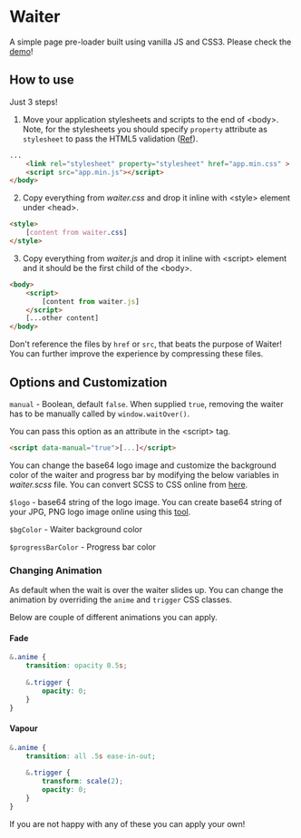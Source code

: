 # Waiter

A simple page pre-loader built using vanilla JS and CSS3. Please check the [demo](http://prideparrot.com/demos/waiter/index.html)!

## How to use

Just 3 steps!

1) Move your application stylesheets and scripts to the end of &lt;body&gt;. Note, for the stylesheets you should specify `property` attribute as `stylesheet` to pass the HTML5 validation ([Ref](http://stackoverflow.com/a/22195559/741616)).

```html
...    
    <link rel="stylesheet" property="stylesheet" href="app.min.css" >
    <script src="app.min.js"></script>
</body>
```

2) Copy everything from *waiter.css* and drop it inline with &lt;style&gt; element under &lt;head&gt;.

```html
<style>
    [content from waiter.css]
</style>
```

3) Copy everything from *waiter.js* and drop it inline with &lt;script&gt; element and it should be the first child of the &lt;body&gt;.

```html
<body>
    <script>
        [content from waiter.js]
    </script>
    [...other content]
</body>
```

Don't reference the files by `href` or `src`, that beats the purpose of Waiter! You can further improve the experience by compressing these files.

## Options and Customization 

`manual` - Boolean, default `false`. When supplied `true`, removing the waiter has to be manually called by `window.waitOver()`.

You can pass this option as an attribute in the &lt;script&gt; tag.

```html
<script data-manual="true">[...]</script>
```

You can change the base64 logo image and customize the background color of the waiter and progress bar by modifying the below variables in *waiter.scss* file. You can convert SCSS to CSS online from [here](http://beautifytools.com/scss-compiler.php).

`$logo` - base64 string of the logo image. You can create base64 string of your JPG, PNG logo image online using this [tool](https://www.base64-image.de/).

`$bgColor` - Waiter background color

`$progressBarColor` - Progress bar color

### Changing Animation

As default when the wait is over the waiter slides up. You can change the animation by overriding the `anime` and `trigger` CSS classes.

Below are couple of different animations you can apply.

#### Fade

```css
&.anime {
    transition: opacity 0.5s;
    
    &.trigger {
        opacity: 0;
    }
}
```

#### Vapour

```css
&.anime {
    transition: all .5s ease-in-out;
    
    &.trigger {
        transform: scale(2);
        opacity: 0;
    }
}
```

If you are not happy with any of these you can apply your own!